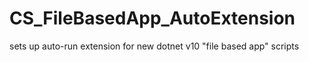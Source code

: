 # CS_FileBasedApp_AutoExtension
sets up auto-run extension for new dotnet v10 "file based app" scripts
